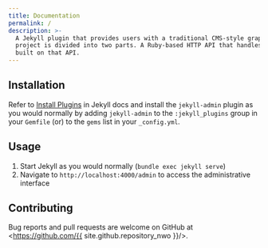 ```yaml
---
title: Documentation
permalink: /
description: >-
  A Jekyll plugin that provides users with a traditional CMS-style graphical interface to author content and administer Jekyll sites. The
  project is divided into two parts. A Ruby-based HTTP API that handles Jekyll and filesystem operations, and a Javascript-based front end,
  built on that API.
---
```


## Installation

Refer to [Install Plugins](https://jekyllrb.com/docs/plugins/#installing-a-plugin) in Jekyll docs and install the `jekyll-admin` plugin as you would normally by adding `jekyll-admin` to the `:jekyll_plugins` group in your `Gemfile` (or) to the `gems` list in your `_config.yml`.

## Usage

1. Start Jekyll as you would normally (`bundle exec jekyll serve`)
2. Navigate to `http://localhost:4000/admin` to access the administrative interface

## Contributing

Bug reports and pull requests are welcome on GitHub at <https://github.com/{{ site.github.repository_nwo }}/>.
